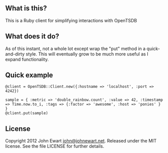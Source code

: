 
## What is this?

This is a Ruby client for simplifying interactions with OpenTSDB

## What does it do?

As of this instant, not a whole lot except wrap the "put" method in a 
quick-and-dirty style. This will eventually grow to be much more useful 
as I expand functionality. 

## Quick example

    @client = OpenTSDB::Client.new({:hostname => 'localhost', :port => 4242})

    sample = { :metric => 'double_rainbow.count', :value => 42, :timestamp => Time.now.to_i, :tags => {:factor => 'awesome', :host => 'ponies' } }
    @client.put(sample)


## License

Copyright 2012 John Ewart <john@johnewart.net>. Released under the MIT license. See the file LICENSE for further details.
